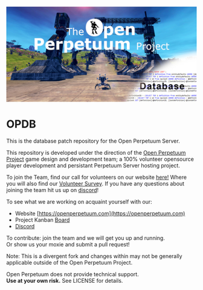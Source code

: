 <span style="display:block;text-align:center">![opp-database](opp-database.jpeg)

# OPDB
This is the database patch repository for the Open Perpetuum Server.  

This repository is developed under the direction of the [Open Perpetuum Project](https://openperpetuum.com) game design and development team; a 100% volunteer opensource player development and persistant Perpetuum Server hosting project.

To join the Team, find our call for volunteers on our website [here!](https://openperpetuum.com/volunteer-tech)
Where you will also find our [Volunteer Survey](https://forms.gle/V7B5zNAFCFmSLLxt6).
If you have any questions about joining the team hit us up on [discord](https://discord.gg/e4gH9Ff)!

To see what we are working on acquaint yourself with our:
 - Website [https://openperpetuum.com](https://openperpetuum.com)
 - Project Kanban [Board](https://github.com/OpenPerpetuum/OP-Project)
 - [Discord](https://discord.gg/e4gH9Ff)

To contribute: join the team and we will get you up and running.  
Or show us your moxie and submit a pull request!

Note:
This is a divergent fork and changes within may not be generally applicable outside of the Open Perpetuum Project.  

Open Perpetuum does not provide technical support.  
**Use at your own risk.**  See LICENSE for details.  